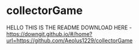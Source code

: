 # collectorGame
HELLO THIS IS THE README
DOWNLOAD HERE - 
https://downgit.github.io/#/home?url=https://github.com/Aeolus1229/collectorGame
